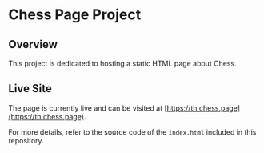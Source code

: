 # Chess Page Project

## Overview

This project is dedicated to hosting a static HTML page about Chess.

## Live Site

The page is currently live and can be visited at [https://th.chess.page](https://th.chess.page).

For more details, refer to the source code of the `index.html` included in this repository.
